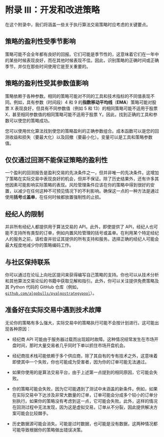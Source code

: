 # 附录 III：开发和改进策略

在这个附录中，我们将涵盖一些关于执行算法交易策略时应考虑的关键要点。

## 策略的盈利性受季节影响

策略可能不会全年都有良好的回报。它们可能是季节性的，这意味着它们在一年中的某些时候表现良好，而在其他时候表现不佳。因此，识别策略的正确时间或正确季节，并仅在那些时间使用它是至关重要的。

## 策略的盈利性受其参数值影响

策略依赖于各种参数。相同的策略可能对不同的工具和技术指标的不同值表现不同。例如，具有参数（时间段）4 和 9 的**指数移动平均线**（**EMA**）策略可能对股票 X 表现良好，但具有不同参数值（例如 5 和 13）的相同策略可能不适用于股票 X，甚至相同参数值的相同策略可能不适用于股票 Y。因此，找到正确的工具和参数可以使您的策略成功。

您可以使用优化算法找到使您的策略盈利的正确参数组合。成本函数可以是您的回测收益和损失（要最大化）以及回撤（要最小化）。变量可以是工具和策略参数值。

## 仅仅通过回测不能保证策略的盈利性

一个盈利的回测报告是盈利交易的先决条件之一，但并非唯一的先决条件。这增加了策略在实际交易中表现良好的机会，但并不保证。除了历史结果外，还有许多其他因素可能影响实际策略的表现。风险管理条件应该在你的策略中得到很好的安置，以减少在任何这种不可预见情况下的不利影响。确保这一点的一种方法是通过使用**括号**或**盖单**，在任何时候都放置强制性的止损。

## 经纪人的限制

并非所有经纪人都提供用于算法交易的 API。此外，即使提供了 API，经纪人也可能不支持所有类型的订单，例如内置风险管理的括号或盖单。在利用某个特定经纪人的服务之前，请检查并验证其提供的所有支持和服务。选择正确的经纪人可能会最大程度地减少你的策略编码工作。

## 与社区保持联系

你可以通过在论坛上向社区提问来获得编写自己策略的支持。你也可以从技术分析和其他算法交易论坛的书籍中获取见解和指引。此外，你可以关注提供免费策略及其 Python 代码的 GitHub 仓库（例如，[`github.com/algobulls/pyalgostrategypool`](https://github.com/algobulls/pyalgostrategypool)）。

## 准备好在实际交易中遇到技术故障

无论你的策略有多么强大，实际交易中的策略执行可能不会按计划进行。这可能出现各种原因：

+   经纪商 API 可能由于服务器过载而出现超时故障。这种情况经常发生在市场开盘时间，那时大量交易者几乎同时下单以抓住市场开盘机会。

+   经纪商技术栈可能依赖于多个供应商，除了其自有的专有技术之外，这意味着即使其中一个失败，你也可能成为受害者，因为你的订单可能无法通过。

+   如果你使用的是算法交易平台，由于上述第一点提到的相同原因，它可能会失败。

+   你的策略可能会失败，因为它可能遇到了测试中未涵盖的新条件。例如，如果在实际交易中下达涉及非常大数量的订单，订单可能会分成多个较小的订单分别执行。如果你的策略没有考虑到这一点，它可能会失败。此外，这样的情况在回测过程中无法发现，因为这是虚拟交易，订单从不分裂，因此提供解决方案可能会比较棘手。

+   历史数据源可能会消失。可能是过时数据，也可能是没有数据，这两种情况都可能导致根据你的策略做出错误决策。
